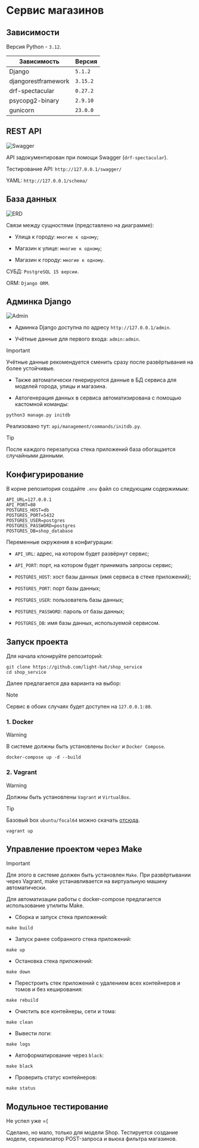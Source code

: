# Сервис магазинов

## Зависимости

Версия Python - `3.12`.

| Зависимость         | Версия       |
|---------------------|--------------|
| Django              | `5.1.2`      |
| djangorestframework | `3.15.2`     |
| drf-spectacular     | `0.27.2`     |
| psycopg2-binary     | `2.9.10`     |
| gunicorn            | `23.0.0`     |


## REST API

![Swagger](assets/swagger.png)

API задокументирован при помощи Swagger (`drf-spectacular`).

Тестирование API: `http://127.0.0.1/swagger/`

YAML: `http://127.0.0.1/schema/`

## База данных

![ERD](assets/database.png)

Связи между сущностями (представлено на диаграмме):

- Улица к городу: `многие к одному`;

- Магазин к улице: `многие к одному`;

- Магазин к городу: `многие к одному`.

СУБД: `PostgreSQL 15 версии`.

ORM: `Django ORM`.

## Админка Django

![Admin](assets/admin.png)

- Админка Django доступна по адресу `http://127.0.0.1/admin`.

- Учётные данные для первого входа: `admin:admin`.

> [!IMPORTANT]
> Учётные данные рекомендуется сменить сразу после развёртывания на более устойчивые.

- Также автоматически генерируются данные в БД сервиса для моделей города, улицы и магазина.

- Автогенерация данных в сервиса автоматизирована с помощью кастомной команды:

```shell
python3 manage.py initdb
```

Реализовано тут: `api/management/commands/initdb.py`.

> [!TIP]
> После каждого перезапуска стека приложений база обогащается случайными данными.

## Конфигурирование

В корне репозитория создайте `.env` файл со следующим содержимым:

```
API_URL=127.0.0.1
API_PORT=80
POSTGRES_HOST=db
POSTGRES_PORT=5432
POSTGRES_USER=postgres
POSTGRES_PASSWORD=postgres
POSTGRES_DB=shop_database
```

Переменные окружения в конфигурации:

- `API_URL`: адрес, на котором будет развёрнут сервис;

- `API_PORT`: порт, на котором будет принимать запросы сервис;

- `POSTGRES_HOST`: хост базы данных (имя сервиса в стеке приложений);

- `POSTGRES_PORT`: порт базы данных;

- `POSTGRES_USER`: пользователь базы данных;

- `POSTGRES_PASSWORD`: пароль от базы данных;

- `POSTGRES_DB`: имя базы данных, используемой сервисом.

## Запуск проекта

Для начала клонируйте репозиторий:

```shell
git clone https://github.com/light-hat/shop_service
cd shop_service
```

Далее предлагается два варианта на выбор:

> [!NOTE]
> Сервис в обоих случаях будет доступен на `127.0.0.1:80`.

### 1. Docker

> [!WARNING]  
> В системе должны быть установлены `Docker` и `Docker Compose`.

```shell
docker-compose up -d --build
```

### 2. Vagrant

> [!WARNING]  
> Должны быть установлены `Vagrant` и `VirtualBox`.

> [!TIP]
> Базовый box `ubuntu/focal64` можно скачать [отсюда](https://portal.cloud.hashicorp.com/vagrant/discover/ubuntu/focal64).

```shell
vagrant up
```

## Управление проектом через Make

> [!IMPORTANT]
> Для этого в системе должен быть установлен `Make`. При развёртывании через Vagrant, make устанавливается на виртуальную машину автоматически.


Для автоматизации работы с docker-compose предлагается использование утилиты Make.

- Сборка и запуск стека приложений:

```shell
make build
```

- Запуск ранее собранного стека приложений:

```shell
make up
```

- Остановка стека приложений:

```shell
make down
```

- Перестроить стек приложений с удалением всех контейнеров и томов и без кеширования:

```shell
make rebuild
```

- Очистить все контейнеры, сети и тома:

```shell
make clean
```

- Вывести логи:

```shell
make logs
```

- Автоформатирование через `black`:

```shell
make black
```

- Проверить статус контейнеров:

```shell
make status
```

## Модульное тестирование

Не успел уже =(

Сделано, но мало, только для модели Shop. Тестируется создание модели, сериализатор POST-запроса и вьюха фильтра магазинов.
